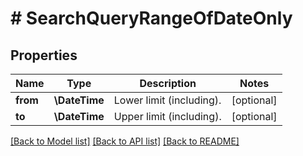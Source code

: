 # # SearchQueryRangeOfDateOnly

## Properties

Name | Type | Description | Notes
------------ | ------------- | ------------- | -------------
**from** | **\DateTime** | Lower limit (including). | [optional]
**to** | **\DateTime** | Upper limit (including). | [optional]

[[Back to Model list]](../../README.md#models) [[Back to API list]](../../README.md#endpoints) [[Back to README]](../../README.md)
